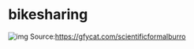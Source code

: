 # bikesharing

 ![img](https://github.com/Edgarhv/bikesharing/blob/cd71ab9199f29101d35247e22f3c5521309aabf1/ScientificFormalBurro-mobile.gif)
Source:https://gfycat.com/scientificformalburro
